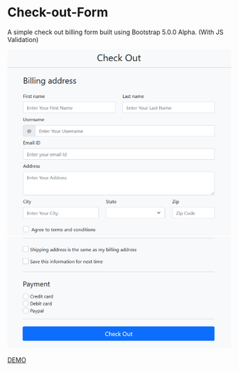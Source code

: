 # Check-out-Form
A simple check out billing form built using Bootstrap 5.0.0 Alpha. (With JS Validation)

![DEMO IMAGE](https://github.com/mohammedusmanegani/Check-out-Form/blob/master/demo.png)

[DEMO](https://mohammedusmanegani.github.io/Check-out-Form/)
